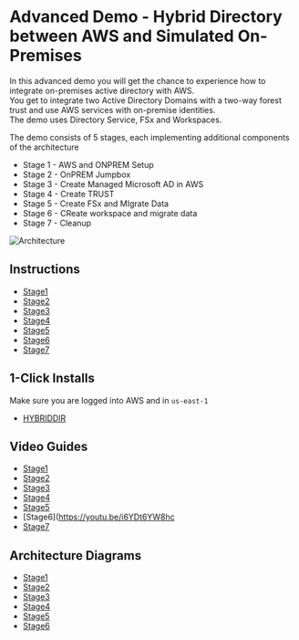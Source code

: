 # Advanced Demo - Hybrid Directory between AWS and Simulated On-Premises


In this advanced demo you will get the chance to experience how to integrate on-premises active directory with AWS.  
You get to integrate two Active Directory Domains with a two-way forest trust and use AWS services with on-premise identities.   
The demo uses Directory Service, FSx and Workspaces.  

The demo consists of 5 stages, each implementing additional components of the architecture  

- Stage 1 - AWS and ONPREM Setup  
- Stage 2 - OnPREM Jumpbox  
- Stage 3 - Create Managed Microsoft AD in AWS  
- Stage 4 - Create TRUST  
- Stage 5 - Create FSx and MIgrate Data  
- Stage 6 - CReate workspace and migrate data  
- Stage 7 - Cleanup  

![Architecture](https://github.com/acantril/learn-cantrill-io-labs/raw/master/aws-hybrid-activedirectory/hybriddirectoryadvdemo.png)

## Instructions

- [Stage1](https://github.com/acantril/learn-cantrill-io-labs/blob/master/aws-hybrid-activedirectory/02_LABINSTRUCTIONS/STAGE1%20-%20AWS%20and%20ONPREM%20Setup.md)
- [Stage2](https://github.com/acantril/learn-cantrill-io-labs/blob/master/aws-hybrid-activedirectory/02_LABINSTRUCTIONS/STAGE2%20-%20Connect%20to%20the%20ONPREMISES%20Jumpbox.md)
- [Stage3](https://github.com/acantril/learn-cantrill-io-labs/blob/master/aws-hybrid-activedirectory/02_LABINSTRUCTIONS/STAGE3%20-%20Create%20Managed%20Microsoft%20AD%20within%20AWS.md)
- [Stage4](https://github.com/acantril/learn-cantrill-io-labs/blob/master/aws-hybrid-activedirectory/02_LABINSTRUCTIONS/STAGE4%20-%20Create%20Trust.md)
- [Stage5](https://github.com/acantril/learn-cantrill-io-labs/blob/master/aws-hybrid-activedirectory/02_LABINSTRUCTIONS/STAGE5%20-%20Create%20FSx%20and%20Migrate%20data.md)
- [Stage6](https://github.com/acantril/learn-cantrill-io-labs/blob/master/aws-hybrid-activedirectory/02_LABINSTRUCTIONS/STAGE6%20-%20Create%20workspace%20and%20migrate%20desktop.md)
- [Stage7](https://github.com/acantril/learn-cantrill-io-labs/blob/master/aws-hybrid-activedirectory/02_LABINSTRUCTIONS/STAGE7%20-%20CLEANUP.md)

## 1-Click Installs
Make sure you are logged into AWS and in `us-east-1`  

- [HYBRIDDIR](https://console.aws.amazon.com/cloudformation/home?region=us-east-1#/stacks/quickcreate?templateURL=https://learn-cantrill-labs.s3.amazonaws.com/aws-hybrid-activedirectory/01_HYBRIDDIR.yaml&stackName=HYBRIDDIR)

## Video Guides


- [Stage1](https://youtu.be/_7jm6qAB77A)
- [Stage2](https://youtu.be/T5jjoFExeFQ)
- [Stage3](https://youtu.be/koX7ueF4wsw)
- [Stage4](https://youtu.be/oaTisDILzUk)
- [Stage5](https://youtu.be/ejcDksH0EPk)
- [Stage6](https://youtu.be/i6YDt6YW8hc
- [Stage7](https://youtu.be/hI7NByXI2EU)


## Architecture Diagrams

- [Stage1](https://github.com/acantril/learn-cantrill-io-labs/raw/master/aws-hybrid-activedirectory/02_LABINSTRUCTIONS/Architecture-STAGE1.png)
- [Stage2](https://github.com/acantril/learn-cantrill-io-labs/raw/master/aws-hybrid-activedirectory/02_LABINSTRUCTIONS/Architecture-STAGE2.png)
- [Stage3](https://github.com/acantril/learn-cantrill-io-labs/raw/master/aws-hybrid-activedirectory/02_LABINSTRUCTIONS/Architecture-STAGE3.png)
- [Stage4](https://github.com/acantril/learn-cantrill-io-labs/raw/master/aws-hybrid-activedirectory/02_LABINSTRUCTIONS/Architecture-STAGE4.png)
- [Stage5](https://github.com/acantril/learn-cantrill-io-labs/raw/master/aws-hybrid-activedirectory/02_LABINSTRUCTIONS/Architecture-STAGE5.png)
- [Stage6](https://github.com/acantril/learn-cantrill-io-labs/raw/master/aws-hybrid-activedirectory/02_LABINSTRUCTIONS/Architecture-STAGE6.png)
